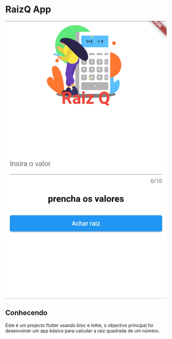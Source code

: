 # RaizQ App

![img](https://github.com/Abeltomas16/appsoma/blob/master/foto1.jpg)
## Conhecendo

Este é um projecto flutter usando bloc e lottie, o objectivo principal foi desenvolver um app básico para calcular a raiz quadrada de um número. 



